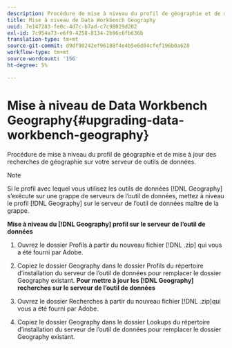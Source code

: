 ```yaml
---
description: Procédure de mise à niveau du profil de géographie et de mise à jour des recherches de géographie sur votre serveur de outils de données.
title: Mise à niveau de Data Workbench Geography
uuid: 7e147283-fe0c-4d7c-b7ad-c7c98029d202
exl-id: 7c954a73-e6f9-4258-8134-2b96c6fb636b
translation-type: tm+mt
source-git-commit: d9df90242ef96188f4e4b5e6d04cfef196b0a628
workflow-type: tm+mt
source-wordcount: '156'
ht-degree: 5%

---
```


# Mise à niveau de Data Workbench Geography{#upgrading-data-workbench-geography}

Procédure de mise à niveau du profil de géographie et de mise à jour des recherches de géographie sur votre serveur de outils de données.

>[!NOTE]
>
>Si le profil avec lequel vous utilisez les outils de données [!DNL Geography] s’exécute sur une grappe de serveurs de l’outil de données, mettez à niveau le profil [!DNL Geography] sur le serveur de l’outil de données maître de la grappe.

**Mise à niveau du  [!DNL Geography] profil sur le serveur de l’outil de données**

1. Ouvrez le dossier Profils à partir du nouveau fichier [!DNL .zip] qui vous a été fourni par Adobe.
1. Copiez le dossier Geography dans le dossier Profils du répertoire d’installation du serveur de l’outil de données pour remplacer le dossier Geography existant.
   **Pour mettre à jour les  [!DNL Geography] recherches sur le serveur de l’outil de données**

1. Ouvrez le dossier Recherches à partir du nouveau fichier [!DNL .zip]qui vous a été fourni par Adobe.
1. Copiez le dossier Geography dans le dossier Lookups du répertoire d’installation du serveur de l’outil de données pour remplacer le dossier Geography existant.
